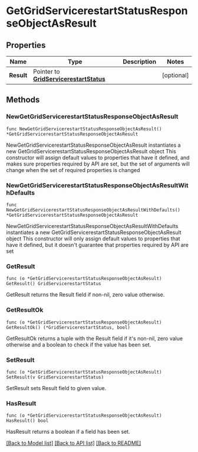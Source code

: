 # GetGridServicerestartStatusResponseObjectAsResult

## Properties

Name | Type | Description | Notes
------------ | ------------- | ------------- | -------------
**Result** | Pointer to [**GridServicerestartStatus**](GridServicerestartStatus.md) |  | [optional] 

## Methods

### NewGetGridServicerestartStatusResponseObjectAsResult

`func NewGetGridServicerestartStatusResponseObjectAsResult() *GetGridServicerestartStatusResponseObjectAsResult`

NewGetGridServicerestartStatusResponseObjectAsResult instantiates a new GetGridServicerestartStatusResponseObjectAsResult object
This constructor will assign default values to properties that have it defined,
and makes sure properties required by API are set, but the set of arguments
will change when the set of required properties is changed

### NewGetGridServicerestartStatusResponseObjectAsResultWithDefaults

`func NewGetGridServicerestartStatusResponseObjectAsResultWithDefaults() *GetGridServicerestartStatusResponseObjectAsResult`

NewGetGridServicerestartStatusResponseObjectAsResultWithDefaults instantiates a new GetGridServicerestartStatusResponseObjectAsResult object
This constructor will only assign default values to properties that have it defined,
but it doesn't guarantee that properties required by API are set

### GetResult

`func (o *GetGridServicerestartStatusResponseObjectAsResult) GetResult() GridServicerestartStatus`

GetResult returns the Result field if non-nil, zero value otherwise.

### GetResultOk

`func (o *GetGridServicerestartStatusResponseObjectAsResult) GetResultOk() (*GridServicerestartStatus, bool)`

GetResultOk returns a tuple with the Result field if it's non-nil, zero value otherwise
and a boolean to check if the value has been set.

### SetResult

`func (o *GetGridServicerestartStatusResponseObjectAsResult) SetResult(v GridServicerestartStatus)`

SetResult sets Result field to given value.

### HasResult

`func (o *GetGridServicerestartStatusResponseObjectAsResult) HasResult() bool`

HasResult returns a boolean if a field has been set.


[[Back to Model list]](../README.md#documentation-for-models) [[Back to API list]](../README.md#documentation-for-api-endpoints) [[Back to README]](../README.md)



